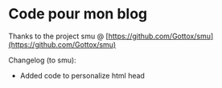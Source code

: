 # Code pour mon blog

Thanks to the project smu @ [https://github.com/Gottox/smu](https://github.com/Gottox/smu)

Changelog (to smu):
- Added code to personalize html head